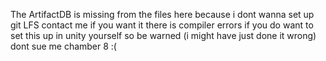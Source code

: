 The ArtifactDB is missing from the files here because i dont wanna set up git LFS contact me if you want it
there is compiler errors if you do want to set this up in unity yourself so be warned (i might have just done it wrong)\
dont sue me chamber 8 :(
    